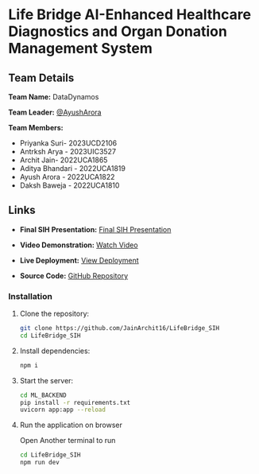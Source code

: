 # Life Bridge AI-Enhanced Healthcare Diagnostics and Organ Donation Management System

## Team Details

**Team Name:** DataDynamos

**Team Leader:** [@AyushArora](https://github.com/ayusharora2212)

**Team Members:**

- Priyanka Suri- 2023UCD2106
- Antrksh Arya - 2023UIC3527
- Archit Jain- 2022UCA1865
- Aditya Bhandari - 2022UCA1819
- Ayush Arora - 2022UCA1822
- Daksh Baweja - 2022UCA1810

## Links

- **Final SIH Presentation:** [Final SIH Presentation](https://drive.google.com/drive/folders/1P6f3T68zCO8WuxhiQNaBUW6GGj6U5DwJ?usp=sharing)

- **Video Demonstration:** [Watch Video](https://youtu.be/9iSt22niBVo)
- **Live Deployment:** [View Deployment](https://life-bridge-sih.vercel.app/)
- **Source Code:** [GitHub Repository](https://github.com/JainArchit16/LifeBridge_SIH)

### Installation

1. Clone the repository:

   ```bash
   git clone https://github.com/JainArchit16/LifeBridge_SIH
   cd LifeBridge_SIH
   ```

2. Install dependencies:

   ```bash
   npm i
   ```

3. Start the server:

   ```bash
   cd ML_BACKEND
   pip install -r requirements.txt
   uvicorn app:app --reload
   ```

4. Run the application on browser

   Open Another terminal to run

   ```bash
   cd LifeBridge_SIH
   npm run dev
   ```
